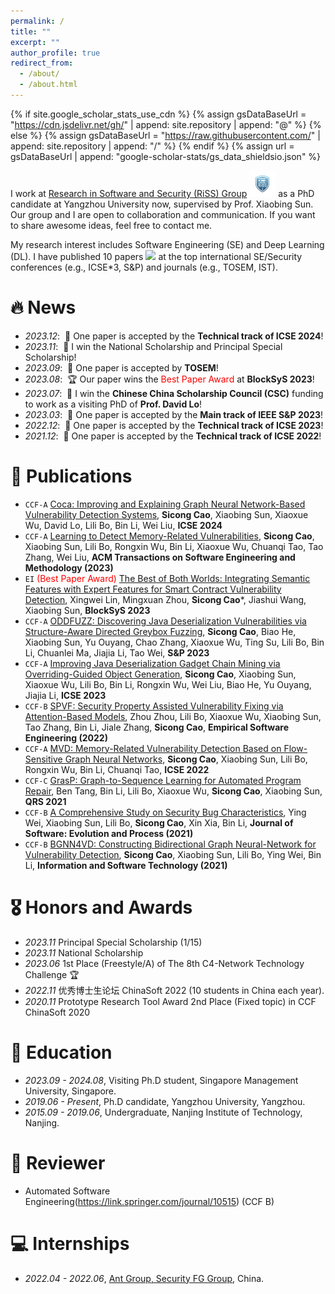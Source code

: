```yaml
---
permalink: /
title: ""
excerpt: ""
author_profile: true
redirect_from: 
  - /about/
  - /about.html
---
```


{% if site.google_scholar_stats_use_cdn %}
{% assign gsDataBaseUrl = "https://cdn.jsdelivr.net/gh/" | append: site.repository | append: "@" %}
{% else %}
{% assign gsDataBaseUrl = "https://raw.githubusercontent.com/" | append: site.repository | append: "/" %}
{% endif %}
{% assign url = gsDataBaseUrl | append: "google-scholar-stats/gs_data_shieldsio.json" %}

<span class='anchor' id='about-me'></span>

I work at [Research in Software and Security (RiSS) Group](http://riss.yzu.edu.cn/) <img src='./images/Riss_LOGO.jpg' style='width: 3em;'> as a PhD candidate at Yangzhou University now, supervised by Prof. Xiaobing Sun. Our group and I are open to collaboration and communication. If you want to share awesome ideas, feel free to contact me.

My research interest includes Software Engineering (SE) and Deep Learning (DL). I have published 10 papers <a href='https://scholar.google.com/citations?user=c-vPF2gAAAAJ'><img src="https://img.shields.io/endpoint?logo=Google%20Scholar&url=https%3A%2F%2Fcdn.jsdelivr.net%2Fgh%2FSicongCao%2Fsicongcao.github.io@google-scholar-stats%2Fgs_data_shieldsio.json&labelColor=f6f6f6&color=9cf&style=flat&label=citations"></a> at the top international SE/Security conferences (e.g., ICSE*3, S&P) and journals (e.g., TOSEM, IST).


# 🔥 News
- *2023.12*: &nbsp;🎉 One paper is accepted by the **Technical track of ICSE 2024**!
- *2023.11*: &nbsp;🎉 I win the National Scholarship and Principal Special Scholarship!
- *2023.09*: &nbsp;🎉 One paper is accepted by **TOSEM**!
- *2023.08*: &nbsp;🏆 Our paper wins the <span style="color:red">Best Paper Award</span> at **BlockSyS 2023**!
- *2023.07*: &nbsp;🎉 I win the **Chinese China Scholarship Council (CSC)** funding to work as a visiting PhD of **Prof. David Lo**!
- *2023.03*: &nbsp;🎉 One paper is accepted by the **Main track of IEEE S&P 2023**!
- *2022.12*: &nbsp;🎉 One paper is accepted by the **Technical track of ICSE 2023**!
- *2021.12*: &nbsp;🎉 One paper is accepted by the **Technical track of ICSE 2022**!

# 📝 Publications 
- ``CCF-A`` [Coca: Improving and Explaining Graph Neural Network-Based Vulnerability Detection Systems](), **Sicong Cao**, Xiaobing Sun, Xiaoxue Wu, David Lo, Lili Bo, Bin Li, Wei Liu, **ICSE 2024**
- ``CCF-A`` [Learning to Detect Memory-Related Vulnerabilities](https://dl.acm.org/doi/abs/10.1145/3624744), **Sicong Cao**, Xiaobing Sun, Lili Bo, Rongxin Wu, Bin Li, Xiaoxue Wu, Chuanqi Tao, Tao Zhang, Wei Liu, **ACM Transactions on Software Engineering and Methodology (2023)**
- ``EI`` <span style="color:red">(Best Paper Award)</span> [The Best of Both Worlds: Integrating Semantic Features with Expert Features for Smart Contract Vulnerability Detection](https://link.springer.com/chapter/10.1007/978-981-99-8104-5_2), Xingwei Lin, Mingxuan Zhou, **Sicong Cao***, Jiashui Wang, Xiaobing Sun, **BlockSyS 2023**
- ``CCF-A`` [ODDFUZZ: Discovering Java Deserialization Vulnerabilities via Structure-Aware Directed Greybox Fuzzing](https://ieeexplore.ieee.org/document/10179377), **Sicong Cao**, Biao He, Xiaobing Sun, Yu Ouyang, Chao Zhang, Xiaoxue Wu, Ting Su, Lili Bo, Bin Li, Chuanlei Ma, Jiajia Li, Tao Wei, **S&P 2023**
- ``CCF-A`` [Improving Java Deserialization Gadget Chain Mining via Overriding-Guided Object Generation](https://ieeexplore.ieee.org/document/10172888), **Sicong Cao**, Xiaobing Sun, Xiaoxue Wu, Lili Bo, Bin Li, Rongxin Wu, Wei Liu, Biao He, Yu Ouyang, Jiajia Li, **ICSE 2023**
- ``CCF-B`` [SPVF: Security Property Assisted Vulnerability Fixing via Attention-Based Models](https://link.springer.com/article/10.1007/s10664-022-10216-4), Zhou Zhou, Lili Bo, Xiaoxue Wu, Xiaobing Sun, Tao Zhang, Bin Li, Jiale Zhang, **Sicong Cao**, **Empirical Software Engineering (2022)**
- ``CCF-A`` [MVD: Memory-Related Vulnerability Detection Based on Flow-Sensitive Graph Neural Networks](https://dl.acm.org/doi/10.1145/3510003.3510219), **Sicong Cao**, Xiaobing Sun, Lili Bo, Rongxin Wu, Bin Li, Chuanqi Tao, **ICSE 2022**
- ``CCF-C`` [GrasP: Graph-to-Sequence Learning for Automated Program Repair](https://ieeexplore.ieee.org/document/9724652/), Ben Tang, Bin Li, Lili Bo, Xiaoxue Wu, **Sicong Cao**, Xiaobing Sun, **QRS 2021**
- ``CCF-B`` [A Comprehensive Study on Security Bug Characteristics](https://onlinelibrary.wiley.com/doi/10.1002/smr.2376), Ying Wei, Xiaobing Sun, Lili Bo, **Sicong Cao**, Xin Xia, Bin Li, **Journal of Software: Evolution and Process (2021)**
- ``CCF-B`` [BGNN4VD: Constructing Bidirectional Graph Neural-Network for Vulnerability Detection](https://www.sciencedirect.com/science/article/abs/pii/S0950584921000586?via%3Dihub), **Sicong Cao**, Xiaobing Sun, Lili Bo, Ying Wei, Bin Li, **Information and Software Technology (2021)**

# 🎖 Honors and Awards
- *2023.11* Principal Special Scholarship (1/15)
- *2023.11* National Scholarship
- *2023.06* 1st Place (Freestyle/A) of The 8th C4-Network Technology Challenge 🏆
- *2022.11* 优秀博士生论坛 ChinaSoft 2022 (10 students in China each year).
- *2020.11* Prototype Research Tool Award 2nd Place (Fixed topic) in CCF ChinaSoft 2020
  
# 📖 Education
- *2023.09 - 2024.08*, Visiting Ph.D student, Singapore Management University, Singapore.
- *2019.06 - Present*, Ph.D candidate, Yangzhou University, Yangzhou.
- *2015.09 - 2019.06*, Undergraduate, Nanjing Institute of Technology, Nanjing.

# 💬 Reviewer
- Automated Software Engineering(https://link.springer.com/journal/10515) (CCF B)

# 💻 Internships
- *2022.04 - 2022.06*, [Ant Group, Security FG Group](https://www.antgroup.com/), China.
